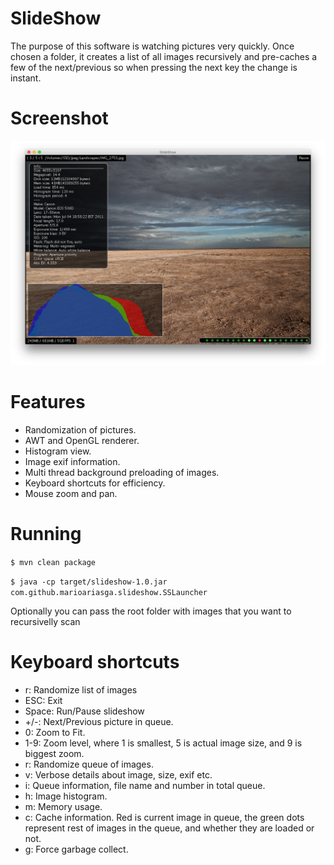 # SlideShow

The purpose of this software is watching pictures very quickly. Once chosen a folder, it creates a list of all images recursively and pre-caches a few of the next/previous so when pressing the next key the change is instant.

# Screenshot

![](/screenshots/screenshot1.jpg)

# Features

* Randomization of pictures.
* AWT and OpenGL renderer.
* Histogram view.
* Image exif information.
* Multi thread background preloading of images.
* Keyboard shortcuts for efficiency.
* Mouse zoom and pan.

# Running

`$ mvn clean package`

`$ java -cp target/slideshow-1.0.jar com.github.marioariasga.slideshow.SSLauncher`

Optionally you can pass the root folder with images that you want to recursivelly scan

# Keyboard shortcuts
* r: Randomize list of images
* ESC: Exit
* Space: Run/Pause slideshow
* +/-: Next/Previous picture in queue.
* 0: Zoom to Fit.
* 1-9: Zoom level, where 1 is smallest, 5 is actual image size, and 9 is biggest zoom.
* r: Randomize queue of images.
* v: Verbose details about image, size, exif etc.
* i: Queue information, file name and number in total queue.
* h: Image histogram.
* m: Memory usage.
* c: Cache information. Red is current image in queue, the green dots represent rest of images in the queue, and whether they are loaded or not.
* g: Force garbage collect.
